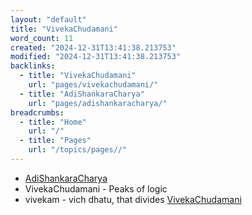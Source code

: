 ```yaml
---
layout: "default"
title: "VivekaChudamani"
word_count: 11
created: "2024-12-31T13:41:38.213753"
modified: "2024-12-31T13:41:38.213753"
backlinks:
  - title: "VivekaChudamani"
    url: "pages/vivekachudamani/"
  - title: "AdiShankaraCharya"
    url: "pages/adishankaracharya/"
breadcrumbs:
  - title: "Home"
    url: "/"
  - title: "Pages"
    url: "/topics/pages//"
---
```

- [AdiShankaraCharya](pages/adishankaracharya/)
- VivekaChudamani - Peaks of logic
- vivekam - vich dhatu, that divides [VivekaChudamani](pages/vivekachudamani/)
